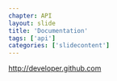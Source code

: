 ```yaml
---
chapter: API
layout: slide
title: 'Documentation'
tags: ['api']
categories: ['slidecontent']
---
```


<http://developer.github.com>
